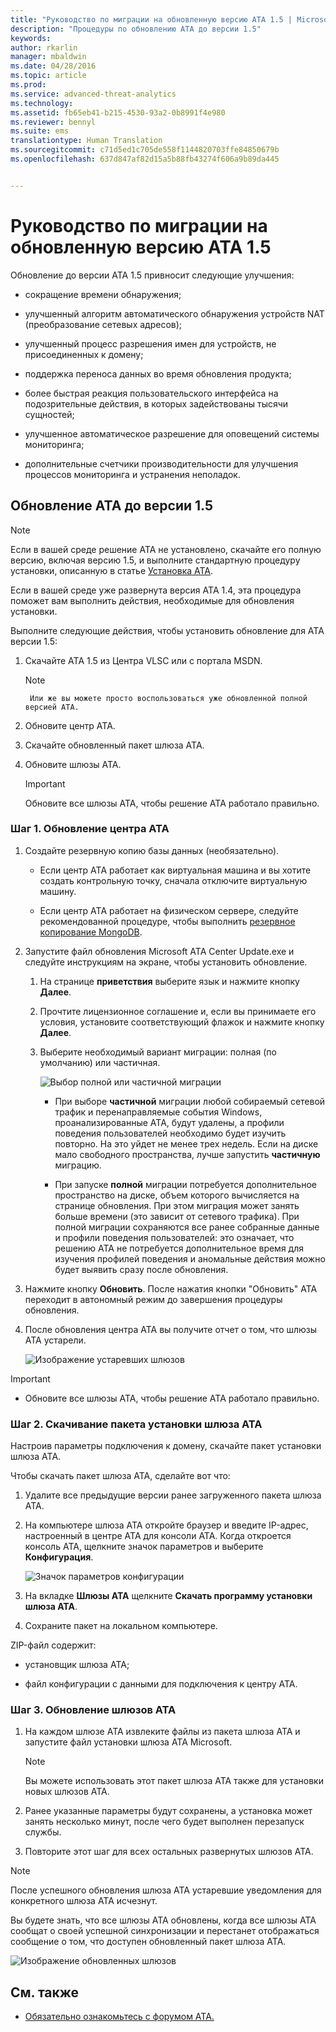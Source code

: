 ```yaml
---
title: "Руководство по миграции на обновленную версию ATA 1.5 | Microsoft ATA"
description: "Процедуры по обновлению АТА до версии 1.5"
keywords: 
author: rkarlin
manager: mbaldwin
ms.date: 04/28/2016
ms.topic: article
ms.prod: 
ms.service: advanced-threat-analytics
ms.technology: 
ms.assetid: fb65eb41-b215-4530-93a2-0b8991f4e980
ms.reviewer: bennyl
ms.suite: ems
translationtype: Human Translation
ms.sourcegitcommit: c71d5ed1c705de558f1144820703ffe84850679b
ms.openlocfilehash: 637d847af82d15a5b88fb43274f606a9b89da445


---
```


# Руководство по миграции на обновленную версию ATA 1.5
Обновление до версии ATA 1.5 привносит следующие улучшения:

-   сокращение времени обнаружения;

-   улучшенный алгоритм автоматического обнаружения устройств NAT (преобразование сетевых адресов);

-   улучшенный процесс разрешения имен для устройств, не присоединенных к домену;

-   поддержка переноса данных во время обновления продукта;

-   более быстрая реакция пользовательского интерфейса на подозрительные действия, в которых задействованы тысячи сущностей;

-   улучшенное автоматическое разрешение для оповещений системы мониторинга;

-   дополнительные счетчики производительности для улучшения процессов мониторинга и устранения неполадок.

## Обновление АТА до версии 1.5
> [!NOTE]
> Если в вашей среде решение ATA не установлено, скачайте его полную версию, включая версию 1.5, и выполните стандартную процедуру установки, описанную в статье [Установка ATA](/advanced-threat-analytics/deploy-use/install-ata).

Если в вашей среде уже развернута версия ATA 1.4, эта процедура поможет вам выполнить действия, необходимые для обновления установки.

Выполните следующие действия, чтобы установить обновление для ATA версии 1.5:

1.  Скачайте ATA 1.5 из Центра VLSC или c портала MSDN.
      > [!NOTE]
         Или же вы можете просто воспользоваться уже обновленной полной версией ATA.


2.  Обновите центр ATA.

3.  Скачайте обновленный пакет шлюза ATA.

4.  Обновите шлюзы АТА.

    > [!IMPORTANT]
    > Обновите все шлюзы ATA, чтобы решение ATA работало правильно.

### Шаг 1. Обновление центра ATA

1.  Создайте резервную копию базы данных (необязательно).

    -   Если центр АТА работает как виртуальная машина и вы хотите создать контрольную точку, сначала отключите виртуальную машину.

    -   Если центр ATA работает на физическом сервере, следуйте рекомендованной процедуре, чтобы выполнить [резервное копирование MongoDB](https://docs.mongodb.org/manual/core/backups/).

2.  Запустите файл обновления Microsoft ATA Center Update.exe и следуйте инструкциям на экране, чтобы установить обновление.

    1.  На странице **приветствия** выберите язык и нажмите кнопку **Далее**.

    2.  Прочтите лицензионное соглашение и, если вы принимаете его условия, установите соответствующий флажок и нажмите кнопку **Далее**.

    3.  Выберите необходимый вариант миграции: полная (по умолчанию) или частичная.

        ![Выбор полной или частичной миграции](media/ATA-center-fullpartial.png)

        -   При выборе **частичной** миграции любой собираемый сетевой трафик и перенаправляемые события Windows, проанализированные АТА, будут удалены, а профили поведения пользователей необходимо будет изучить повторно. На это уйдет не менее трех недель. Если на диске мало свободного пространства, лучше запустить **частичную** миграцию.

        -   При запуске **полной** миграции потребуется дополнительное пространство на диске, объем которого вычисляется на странице обновления. При этом миграция может занять больше времени (это зависит от сетевого трафика). При полной миграции сохраняются все ранее собранные данные и профили поведения пользователей: это означает, что решению АТА не потребуется дополнительное время для изучения профилей поведения и аномальные действия можно будет выявить сразу после обновления.

3.  Нажмите кнопку **Обновить**. После нажатия кнопки "Обновить" ATA переходит в автономный режим до завершения процедуры обновления.

4.  После обновления центра ATA вы получите отчет о том, что шлюзы ATA устарели.

    ![Изображение устаревших шлюзов](media/ATA-center-outdated.png)

> [!IMPORTANT]
> - Обновите все шлюзы ATA, чтобы решение ATA работало правильно.

### Шаг 2. Скачивание пакета установки шлюза ATA
Настроив параметры подключения к домену, скачайте пакет установки шлюза ATA.

Чтобы скачать пакет шлюза ATA, сделайте вот что:

1.  Удалите все предыдущие версии ранее загруженного пакета шлюза ATA.

2.  На компьютере шлюза ATA откройте браузер и введите IP-адрес, настроенный в центре ATA для консоли ATA. Когда откроется консоль ATA, щелкните значок параметров и выберите **Конфигурация**.

    ![Значок параметров конфигурации](media/ATA-config-icon.JPG)

3.  На вкладке **Шлюзы ATA** щелкните **Скачать программу установки шлюза ATA**.

4.  Сохраните пакет на локальном компьютере.

ZIP-файл содержит:

-   установщик шлюза ATA;

-   файл конфигурации с данными для подключения к центру ATA.

### Шаг 3. Обновление шлюзов АТА

1.  На каждом шлюзе ATA извлеките файлы из пакета шлюза ATA и запустите файл установки шлюза ATA Microsoft.

    > [!NOTE]
    > Вы можете использовать этот пакет шлюза ATA также для установки новых шлюзов ATA.

2.  Ранее указанные параметры будут сохранены, а установка может занять несколько минут, после чего будет выполнен перезапуск службы.

3.  Повторите этот шаг для всех остальных развернутых шлюзов АТА.

> [!NOTE]
> После успешного обновления шлюза ATA устаревшие уведомления для конкретного шлюза ATA исчезнут.

Вы будете знать, что все шлюзы ATA обновлены, когда все шлюзы ATA сообщат о своей успешной синхронизации и перестанет отображаться сообщение о том, что доступен обновленный пакет шлюза АТА.

![Изображение обновленных шлюзов](media/ATA-gw-updated.png)

## См. также

- [Обязательно ознакомьтесь с форумом ATA.](https://social.technet.microsoft.com/Forums/security/home?forum=mata)



<!--HONumber=Oct16_HO4-->


